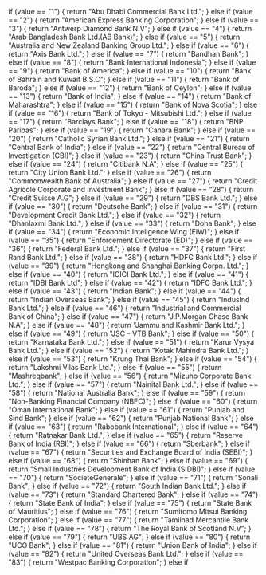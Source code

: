 if (value == "1") {
    return "Abu Dhabi Commercial Bank Ltd.";
} else if (value == "2") {
    return "American Express Banking Corporation";
} else if (value == "3") {
    return "Antwerp Diamond Bank N.V";
} else if (value == "4") {
    return "Arab Bangladesh Bank Ltd.(AB Bank)";
} else if (value == "5") {
    return "Australia and New Zealand Banking Group Ltd.";
} else if (value == "6") {
    return "Axis Bank Ltd.";
} else if (value == "7") {
    return "Bandhan Bank";
} else if (value == "8") {
    return "Bank International Indonesia";
} else if (value == "9") {
    return "Bank of America";
} else if (value == "10") {
    return "Bank of Bahrain and Kuwait B.S.C";
} else if (value == "11") {
    return "Bank of Baroda";
} else if (value == "12") {
    return "Bank of Ceylon";
} else if (value == "13") {
    return "Bank of India";
} else if (value == "14") {
    return "Bank of Maharashtra";
} else if (value == "15") {
    return "Bank of Nova Scotia";
} else if (value == "16") {
    return "Bank of Tokyo - Mitsubishi Ltd.";
} else if (value == "17") {
    return "Barclays Bank";
} else if (value == "18") {
    return "BNP Paribas";
} else if (value == "19") {
    return "Canara Bank";
} else if (value == "20") {
    return "Catholic Syrian Bank Ltd.";
} else if (value == "21") {
    return "Central Bank of India";
} else if (value == "22") {
    return "Central Bureau of Investigation (CBI)";
} else if (value == "23") {
    return "China Trust Bank";
} else if (value == "24") {
    return "Citibank N.A";
} else if (value == "25") {
    return "City Union Bank Ltd.";
} else if (value == "26") {
    return "Commonwealth Bank of Australia";
} else if (value == "27") {
    return "Credit Agricole Corporate and Investment Bank";
} else if (value == "28") {
    return "Credit Suisse A.G";
} else if (value == "29") {
    return "DBS Bank Ltd.";
} else if (value == "30") {
    return "Deutsche Bank";
} else if (value == "31") {
    return "Development Credit Bank Ltd.";
} else if (value == "32") {
    return "Dhanlaxmi Bank Ltd.";
} else if (value == "33") {
    return "Doha Bank";
} else if (value == "34") {
    return "Economic Inteligence Wing (EIW)";
} else if (value == "35") {
    return "Enforcement Directorate (ED)";
} else if (value == "36") {
    return "Federal Bank Ltd.";
} else if (value == "37") {
    return "First Rand Bank Ltd.";
} else if (value == "38") {
    return "HDFC Bank Ltd.";
} else if (value == "39") {
    return "Hongkong and Shanghai Banking Corpn. Ltd.";
} else if (value == "40") {
    return "ICICI Bank Ltd.";
} else if (value == "41") {
    return "IDBI Bank Ltd";
} else if (value == "42") {
    return "IDFC Bank Ltd.";
} else if (value == "43") {
    return "Indian Bank";
} else if (value == "44") {
    return "Indian Overseas Bank";
} else if (value == "45") {
    return "IndusInd Bank Ltd.";
} else if (value == "46") {
    return "Industrial and Commercial Bank of China";
} else if (value == "47") {
    return "J.P.Morgan Chase Bank N.A";
} else if (value == "48") {
    return "Jammu and Kashmir Bank Ltd.";
} else if (value == "49") {
    return "JSC - VTB Bank";
} else if (value == "50") {
    return "Karnataka Bank Ltd.";
} else if (value == "51") {
    return "Karur Vysya Bank Ltd.";
} else if (value == "52") {
    return "Kotak Mahindra Bank Ltd.";
} else if (value == "53") {
    return "Krung Thai Bank";
} else if (value == "54") {
    return "Lakshmi Vilas Bank Ltd.";
} else if (value == "55") {
    return "Mashreqbank";
} else if (value == "56") {
    return "Mizuho Corporate Bank Ltd.";
} else if (value == "57") {
    return "Nainital Bank Ltd.";
} else if (value == "58") {
    return "National Australia Bank";
} else if (value == "59") {
    return "Non-Banking Financial Company (NBFC)";
} else if (value == "60") {
    return "Oman International Bank";
} else if (value == "61") {
    return "Punjab and Sind Bank";
} else if (value == "62") {
    return "Punjab National Bank";
} else if (value == "63") {
    return "Rabobank International";
} else if (value == "64") {
    return "Ratnakar Bank Ltd.";
} else if (value == "65") {
    return "Reserve Bank of India (RBI)";
} else if (value == "66") {
    return "Sberbank";
} else if (value == "67") {
    return "Securities and Exchange Board of India (SEBI)";
} else if (value == "68") {
    return "Shinhan Bank";
} else if (value == "69") {
    return "Small Industries Development Bank of India (SIDBI)";
} else if (value == "70") {
    return "SocieteGenerale";
} else if (value == "71") {
    return "Sonali Bank";
} else if (value == "72") {
    return "South Indian Bank Ltd.";
} else if (value == "73") {
    return "Standard Chartered Bank";
} else if (value == "74") {
    return "State Bank of India";
} else if (value == "75") {
    return "State Bank of Mauritius";
} else if (value == "76") {
    return "Sumitomo Mitsui Banking Corporation";
} else if (value == "77") {
    return "Tamilnad Mercantile Bank Ltd.";
} else if (value == "78") {
    return "The Royal Bank of Scotland N.V";
} else if (value == "79") {
    return "UBS AG";
} else if (value == "80") {
    return "UCO Bank";
} else if (value == "81") {
    return "Union Bank of India";
} else if (value == "82") {
    return "United Overseas Bank Ltd.";
} else if (value == "83") {
    return "Westpac Banking Corporation";
} else if
